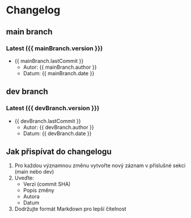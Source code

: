# Changelog

## main branch

### Latest ({{ mainBranch.version }})
- {{ mainBranch.lastCommit }}
  - Autor: {{ mainBranch.author }}
  - Datum: {{ mainBranch.date }}

## dev branch

### Latest ({{ devBranch.version }})
- {{ devBranch.lastCommit }}
  - Autor: {{ devBranch.author }}
  - Datum: {{ devBranch.date }}

## Jak přispívat do changelogu

1. Pro každou významnou změnu vytvořte nový záznam v příslušné sekci (main nebo dev)
2. Uveďte:
   - Verzi (commit SHA)
   - Popis změny
   - Autora
   - Datum
3. Dodržujte formát Markdown pro lepší čitelnost